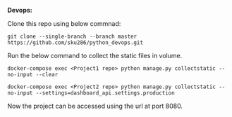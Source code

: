 **Devops:**

Clone this repo using below commnad:

`git clone --single-branch --branch master https://github.com/sku286/python_devops.git`


Run the below command to collect the static files in volume.

`docker-compose exec <Project1 repo> python manage.py collectstatic --no-input --clear`

`docker-compose exec <Project2 repo> python manage.py collectstatic --no-input --settings=dashboard_api.settings.production`

Now the project can be accessed using the url at port 8080.



